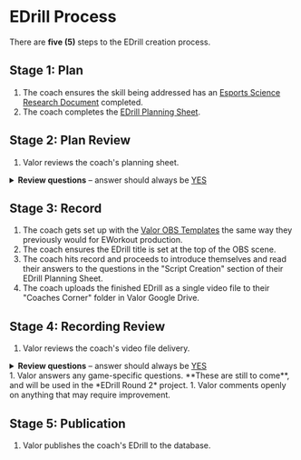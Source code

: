 # EDrill Process

There are **five (5)** steps to the EDrill creation process.

## Stage 1: Plan
1. The coach ensures the skill being addressed has an [Esports Science Research Document](https://docs.google.com/document/d/1yS3qaKe2preUy3wI6g4o7yYpZe72xWcQ3U8jgGiRttI/edit) completed.
1. The coach completes the [EDrill Planning Sheet](https://docs.google.com/document/d/1Zy8KCND1AkUxRaL7SAjWHxFyKP6ZAjsLp5uYvvftQZ0/edit).

## Stage 2: Plan Review
1. Valor reviews the coach's planning sheet.
<details>
    <summary><b>Review questions</b> &ndash; answer should always be <u>YES</u></summary>
    <ul>
        <li>In GQ1, is the title less than 40 characters?</li>
        <li>In GQ2, Is the fictional student testimonial realistic and believable?</li>
        <li>Have both minimum (GQ3) and maximum (GQ4) student numbers been filled in?</li>
        <li>In SC2, is the exercise explained without any steps being detailed?</li>
        <li>In SC3, does the answer explain why the repeatable action will improve players' performance in the relevant skills?</li>
        <li>In SC4, does the answer explain why the skills themselves are relevant to improving overall in-game?</li>
        <li>In SC4, is there an in-game example given which highlights the relevance of the skills?</li>
        <li>In SC5, is the prerequisite knowledge clearly explained?</li>
        <li>In SC6, does the answer (if any) explain pre-drill steps clearly?</li>
        <li>In SC7, are the drill steps broken down clearly?</li>
        <li>In SC8, does the answer (if any) explain pre-drill steps clearly?</li>
        <li>In SC10, is the goal completed for all six (6) levels?</li>
    </ul>
</details>

## Stage 3: Record
1. The coach gets set up with the [Valor OBS Templates](https://valoresports.github.io/coach-resources/docs/content-production/eworkouts/eworkouts-obs-scene-collection/) the same way they previously would for EWorkout production.
1. The coach ensures the EDrill title is set at the top of the OBS scene.
1. The coach hits record and proceeds to introduce themselves and read their answers to the questions in the "Script Creation" section of their EDrill Planning Sheet.
1. The coach uploads the finished EDrill as a single video file to their "Coaches Corner" folder in Valor Google Drive.

## Stage 4: Recording Review
1. Valor reviews the coach's video file delivery.
<details>
    <summary><b>Review questions</b> &ndash; answer should always be <u>YES</u></summary>
    <ul>
        <li>Is the file size under 300 megabytes?</li>
        <li>Did the coach use the <a href="https://valoresports.github.io/coach-resources/docs/content-production/eworkouts/eworkouts-obs-scene-collection/">Valor OBS Templates</a>?</li>
        <li>Is the EDrill contained in one video file (including audio too)?</li>
        <li>Is the EDrill video of a high resolution (ie. at least 1920x1080)?</li>
        <li>Is the title from the planning sheet the same as in the EDrill video?</li>
        <li>Are there any "open" moments where it feels like the video is too long or has sections which are not useful/productive?</li>
        <li>Is the coach's voice very audible over the game audio?</li>
        <li>Is the EDrill video less than 3 minutes 30 seconds?</li>
        <li>Does the coach's speech in the EDrill video substantially match their answers to the questions in the "Script Creation" section of their planning sheet?</li>
        <li>Does the coach speak smoothly and clearly throughout the EDrill video?</li>
        <li>Does what is shown on-screen in the EDrill video match what the coach is talking about at all times?</li>
    </ul>
</details>
1. Valor answers any game-specific questions. **These are still to come**, and will be used in the *EDrill Round 2* project.
1. Valor comments openly on anything that may require improvement.

## Stage 5: Publication
1. Valor publishes the coach's EDrill to the database.
